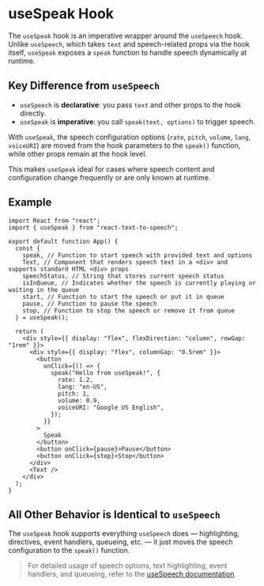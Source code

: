 # useSpeak Hook

The `useSpeak` hook is an imperative wrapper around the `useSpeech` hook. Unlike `useSpeech`, which takes `text` and speech-related props via the hook itself, `useSpeak` exposes a `speak` function to handle speech dynamically at runtime.

## Key Difference from `useSpeech`

- `useSpeech` is **declarative**: you pass `text` and other props to the hook directly.
- `useSpeak` is **imperative**: you call `speak(text, options)` to trigger speech.

With `useSpeak`, the speech configuration options (`rate`, `pitch`, `volume`, `lang`, `voiceURI`) are moved from the hook parameters to the `speak()` function, while other props remain at the hook level.

This makes `useSpeak` ideal for cases where speech content and configuration change frequently or are only known at runtime.

## Example

```tsx
import React from "react";
import { useSpeak } from "react-text-to-speech";

export default function App() {
  const {
    speak, // Function to start speech with provided text and options
    Text, // Component that renders speech text in a <div> and supports standard HTML <div> props
    speechStatus, // String that stores current speech status
    isInQueue, // Indicates whether the speech is currently playing or waiting in the queue
    start, // Function to start the speech or put it in queue
    pause, // Function to pause the speech
    stop, // Function to stop the speech or remove it from queue
  } = useSpeak();

  return (
    <div style={{ display: "flex", flexDirection: "column", rowGap: "1rem" }}>
      <div style={{ display: "flex", columnGap: "0.5rem" }}>
        <button
          onClick={() => {
            speak("Hello from useSpeak!", {
              rate: 1.2,
              lang: "en-US",
              pitch: 1,
              volume: 0.9,
              voiceURI: "Google US English",
            });
          }}
        >
          Speak
        </button>
        <button onClick={pause}>Pause</button>
        <button onClick={stop}>Stop</button>
      </div>
      <Text />
    </div>
  );
}
```

## All Other Behavior is Identical to `useSpeech`

The `useSpeak` hook supports everything `useSpeech` does — highlighting, directives, event handlers, queueing, etc. — it just moves the speech configuration to the `speak()` function.

> For detailed usage of speech options, text highlighting, event handlers, and queueing, refer to the [useSpeech documentation](/docs/usage/useSpeech).